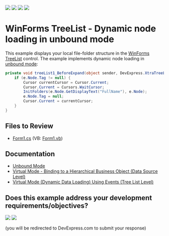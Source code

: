 <!-- default badges list -->
![](https://img.shields.io/endpoint?url=https://codecentral.devexpress.com/api/v1/VersionRange/128637760/17.1.3%2B)
[![](https://img.shields.io/badge/Open_in_DevExpress_Support_Center-FF7200?style=flat-square&logo=DevExpress&logoColor=white)](https://supportcenter.devexpress.com/ticket/details/T500394)
[![](https://img.shields.io/badge/📖_How_to_use_DevExpress_Examples-e9f6fc?style=flat-square)](https://docs.devexpress.com/GeneralInformation/403183)
[![](https://img.shields.io/badge/💬_Leave_Feedback-feecdd?style=flat-square)](#does-this-example-address-your-development-requirementsobjectives)
<!-- default badges end -->

# WinForms TreeList - Dynamic node loading in unbound mode

This example displays your local file-folder structure in the [WinForms TreeList](https://www.devexpress.com/products/net/controls/winforms/tree_list/) control. The example implements dynamic node loading in [unbound mode](https://docs.devexpress.com/WindowsForms/5557/controls-and-libraries/tree-list/feature-center/data-binding/unbound-mode):

```csharp
private void treeList1_BeforeExpand(object sender, DevExpress.XtraTreeList.BeforeExpandEventArgs e) {
    if (e.Node.Tag != null) {
        Cursor currentCursor = Cursor.Current;
        Cursor.Current = Cursors.WaitCursor;
        InitFolders(e.Node.GetDisplayText("FullName"), e.Node);
        e.Node.Tag = null;
        Cursor.Current = currentCursor;
    }
}
```


## Files to Review

* [Form1.cs](./CS/TreeList-UnboundMode-ViaBeforeExpandEvent/Form1.cs) (VB: [Form1.vb](./VB/TreeList-UnboundMode-ViaBeforeExpandEvent/Form1.vb))


## Documentation

* [Unbound Mode](https://docs.devexpress.com/WindowsForms/5557/controls-and-libraries/tree-list/feature-center/data-binding/unbound-mode)
* [Virtual Mode - Binding to a Hierarchical Business Object (Data Source Level)](https://docs.devexpress.com/WindowsForms/2486/controls-and-libraries/tree-list/feature-center/data-binding/virtual-mode-binding-to-a-hierarchical-business-object-data-source-level)
* [Virtual Mode (Dynamic Data Loading) Using Events (Tree List Level)](https://docs.devexpress.com/WindowsForms/5560/controls-and-libraries/tree-list/feature-center/data-binding/virtual-mode-dynamic-data-loading-using-events-tree-list-level)
<!-- feedback -->
## Does this example address your development requirements/objectives?

[<img src="https://www.devexpress.com/support/examples/i/yes-button.svg"/>](https://www.devexpress.com/support/examples/survey.xml?utm_source=github&utm_campaign=winforms-treelist-dynamic-load-nodes-unbound-mode&~~~was_helpful=yes) [<img src="https://www.devexpress.com/support/examples/i/no-button.svg"/>](https://www.devexpress.com/support/examples/survey.xml?utm_source=github&utm_campaign=winforms-treelist-dynamic-load-nodes-unbound-mode&~~~was_helpful=no)

(you will be redirected to DevExpress.com to submit your response)
<!-- feedback end -->

